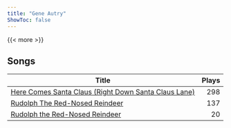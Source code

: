 ```yaml
---
title: "Gene Autry"
ShowToc: false
---
```


{{< more >}}

## Songs
Title | Plays 
----- | -----: 
[Here Comes Santa Claus (Right Down Santa Claus Lane)](/songs/here-comes-santa-claus-right-down-santa-claus-lane) | 298
[Rudolph The Red-Nosed Reindeer](/songs/rudolph-the-red-nosed-reindeer) | 137
[Rudolph the Red-Nosed Reindeer](/songs/rudolph-the-red-nosed-reindeer) | 20

